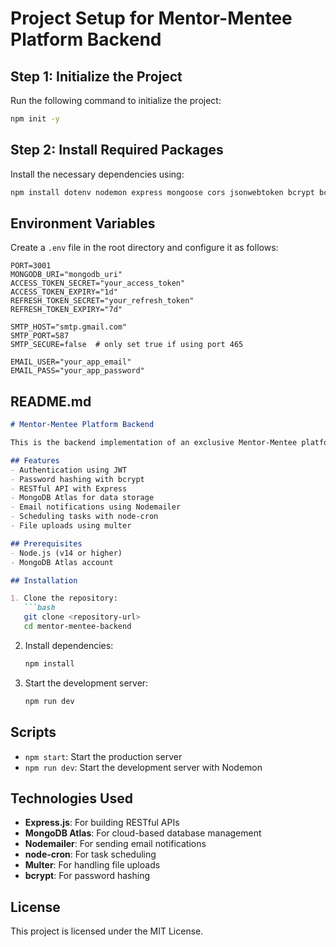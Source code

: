 # Project Setup for Mentor-Mentee Platform Backend

## Step 1: Initialize the Project
Run the following command to initialize the project:
```bash
npm init -y
```

## Step 2: Install Required Packages
Install the necessary dependencies using:
```bash
npm install dotenv nodemon express mongoose cors jsonwebtoken bcrypt bcryptjs body-parser multer node-cron nodemailer
```

## Environment Variables
Create a `.env` file in the root directory and configure it as follows:
```plaintext
PORT=3001
MONGODB_URI="mongodb_uri"
ACCESS_TOKEN_SECRET="your_access_token"
ACCESS_TOKEN_EXPIRY="1d"
REFRESH_TOKEN_SECRET="your_refresh_token"
REFRESH_TOKEN_EXPIRY="7d"

SMTP_HOST="smtp.gmail.com"
SMTP_PORT=587
SMTP_SECURE=false  # only set true if using port 465

EMAIL_USER="your_app_email"
EMAIL_PASS="your_app_password"
```

## README.md
```markdown
# Mentor-Mentee Platform Backend

This is the backend implementation of an exclusive Mentor-Mentee platform, built with Node.js and MongoDB Atlas.

## Features
- Authentication using JWT
- Password hashing with bcrypt
- RESTful API with Express
- MongoDB Atlas for data storage
- Email notifications using Nodemailer
- Scheduling tasks with node-cron
- File uploads using multer

## Prerequisites
- Node.js (v14 or higher)
- MongoDB Atlas account

## Installation

1. Clone the repository:
   ```bash
   git clone <repository-url>
   cd mentor-mentee-backend
   ```

2. Install dependencies:
   ```bash
   npm install
   ```

3. Start the development server:
   ```bash
   npm run dev
   ```

## Scripts
- `npm start`: Start the production server
- `npm run dev`: Start the development server with Nodemon

## Technologies Used
- **Express.js**: For building RESTful APIs
- **MongoDB Atlas**: For cloud-based database management
- **Nodemailer**: For sending email notifications
- **node-cron**: For task scheduling
- **Multer**: For handling file uploads
- **bcrypt**: For password hashing

## License
This project is licensed under the MIT License.
```


